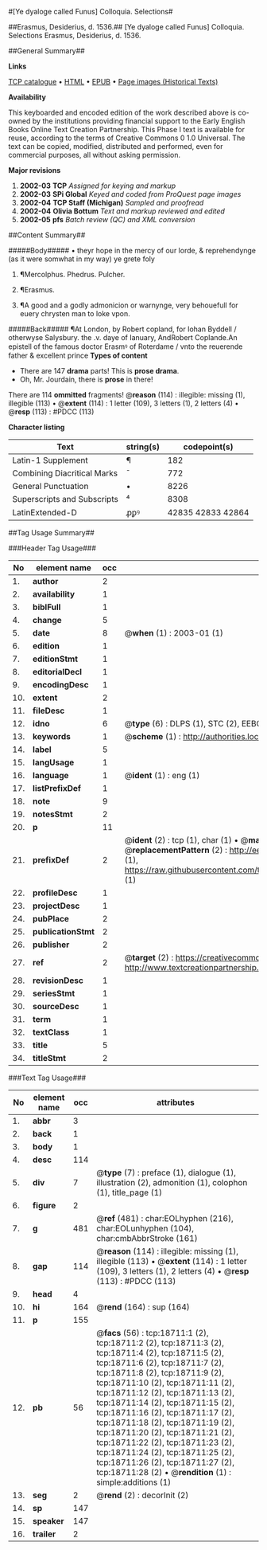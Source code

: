#[Ye dyaloge called Funus] Colloquia. Selections#

##Erasmus, Desiderius, d. 1536.##
[Ye dyaloge called Funus]
Colloquia. Selections
Erasmus, Desiderius, d. 1536.

##General Summary##

**Links**

[TCP catalogue](http://www.ota.ox.ac.uk/tcp/)  • 
[HTML](http://tei.it.ox.ac.uk/tcp/Texts-HTML/free/A00/A00329.html)  • 
[EPUB](http://tei.it.ox.ac.uk/tcp/Texts-EPUB/free/A00/A00329.epub) • 
[Page images (Historical Texts)](https://data.historicaltexts.jisc.ac.uk/view?pubId=eebo-99853331e&pageId=eebo-99853331e-18711-1)

**Availability**

This keyboarded and encoded edition of the
	       work described above is co-owned by the institutions
	       providing financial support to the Early English Books
	       Online Text Creation Partnership. This Phase I text is
	       available for reuse, according to the terms of Creative
	       Commons 0 1.0 Universal. The text can be copied,
	       modified, distributed and performed, even for
	       commercial purposes, all without asking permission.

**Major revisions**

1. __2002-03__ __TCP__ *Assigned for keying and markup*
1. __2002-03__ __SPi Global__ *Keyed and coded from ProQuest page images*
1. __2002-04__ __TCP Staff (Michigan)__ *Sampled and proofread*
1. __2002-04__ __Olivia Bottum__ *Text and markup reviewed and edited*
1. __2002-05__ __pfs__ *Batch review (QC) and XML conversion*

##Content Summary##

#####Body#####
•
theyr hope in the mercy of our lorde, & reprehendynge (as it were somwhat in my way) ye grete foly
1. ¶Mercolphus. Phedrus. Pulcher.

1. ¶Erasmus.

1. ¶A good and a godly admonicion or warnynge, very behouefull for euery chrysten man to loke vpon.

#####Back#####
¶At London, by Robert copland, for Iohan Byddell / otherwyse Salysbury. the .v. daye of Ianuary, AndRobert Coplande.An epistell of the famous doctor Erasmꝰ of Roterdame / vnto the reuerende father & excellent prince 
**Types of content**

  * There are 147 **drama** parts! This is **prose drama**.
  * Oh, Mr. Jourdain, there is **prose** in there!

There are 114 **ommitted** fragments! 
 @__reason__ (114) : illegible: missing (1), illegible (113)  •  @__extent__ (114) : 1 letter (109), 3 letters (1), 2 letters (4)  •  @__resp__ (113) : #PDCC (113)

**Character listing**


|Text|string(s)|codepoint(s)|
|---|---|---|
|Latin-1 Supplement|¶|182|
|Combining             Diacritical Marks|̄|772|
|General Punctuation|•|8226|
|Superscripts             and Subscripts|⁴|8308|
|LatinExtended-D|ꝓꝑꝰ|42835 42833 42864|

##Tag Usage Summary##

###Header Tag Usage###

|No|element name|occ|attributes|
|---|---|---|---|
|1.|__author__|2||
|2.|__availability__|1||
|3.|__biblFull__|1||
|4.|__change__|5||
|5.|__date__|8| @__when__ (1) : 2003-01 (1)|
|6.|__edition__|1||
|7.|__editionStmt__|1||
|8.|__editorialDecl__|1||
|9.|__encodingDesc__|1||
|10.|__extent__|2||
|11.|__fileDesc__|1||
|12.|__idno__|6| @__type__ (6) : DLPS (1), STC (2), EEBO-CITATION (1), PROQUEST (1), VID (1)|
|13.|__keywords__|1| @__scheme__ (1) : http://authorities.loc.gov/ (1)|
|14.|__label__|5||
|15.|__langUsage__|1||
|16.|__language__|1| @__ident__ (1) : eng (1)|
|17.|__listPrefixDef__|1||
|18.|__note__|9||
|19.|__notesStmt__|2||
|20.|__p__|11||
|21.|__prefixDef__|2| @__ident__ (2) : tcp (1), char (1)  •  @__matchPattern__ (2) : ([0-9\-]+):([0-9IVX]+) (1), (.+) (1)  •  @__replacementPattern__ (2) : http://eebo.chadwyck.com/downloadtiff?vid=$1&page=$2 (1), https://raw.githubusercontent.com/textcreationpartnership/Texts/master/tcpchars.xml#$1 (1)|
|22.|__profileDesc__|1||
|23.|__projectDesc__|1||
|24.|__pubPlace__|2||
|25.|__publicationStmt__|2||
|26.|__publisher__|2||
|27.|__ref__|2| @__target__ (2) : https://creativecommons.org/publicdomain/zero/1.0/ (1), http://www.textcreationpartnership.org/docs/. (1)|
|28.|__revisionDesc__|1||
|29.|__seriesStmt__|1||
|30.|__sourceDesc__|1||
|31.|__term__|1||
|32.|__textClass__|1||
|33.|__title__|5||
|34.|__titleStmt__|2||


###Text Tag Usage###

|No|element name|occ|attributes|
|---|---|---|---|
|1.|__abbr__|3||
|2.|__back__|1||
|3.|__body__|1||
|4.|__desc__|114||
|5.|__div__|7| @__type__ (7) : preface (1), dialogue (1), illustration (2), admonition (1), colophon (1), title_page (1)|
|6.|__figure__|2||
|7.|__g__|481| @__ref__ (481) : char:EOLhyphen (216), char:EOLunhyphen (104), char:cmbAbbrStroke (161)|
|8.|__gap__|114| @__reason__ (114) : illegible: missing (1), illegible (113)  •  @__extent__ (114) : 1 letter (109), 3 letters (1), 2 letters (4)  •  @__resp__ (113) : #PDCC (113)|
|9.|__head__|4||
|10.|__hi__|164| @__rend__ (164) : sup (164)|
|11.|__p__|155||
|12.|__pb__|56| @__facs__ (56) : tcp:18711:1 (2), tcp:18711:2 (2), tcp:18711:3 (2), tcp:18711:4 (2), tcp:18711:5 (2), tcp:18711:6 (2), tcp:18711:7 (2), tcp:18711:8 (2), tcp:18711:9 (2), tcp:18711:10 (2), tcp:18711:11 (2), tcp:18711:12 (2), tcp:18711:13 (2), tcp:18711:14 (2), tcp:18711:15 (2), tcp:18711:16 (2), tcp:18711:17 (2), tcp:18711:18 (2), tcp:18711:19 (2), tcp:18711:20 (2), tcp:18711:21 (2), tcp:18711:22 (2), tcp:18711:23 (2), tcp:18711:24 (2), tcp:18711:25 (2), tcp:18711:26 (2), tcp:18711:27 (2), tcp:18711:28 (2)  •  @__rendition__ (1) : simple:additions (1)|
|13.|__seg__|2| @__rend__ (2) : decorInit (2)|
|14.|__sp__|147||
|15.|__speaker__|147||
|16.|__trailer__|2||

